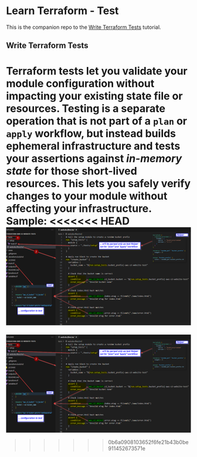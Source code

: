 # Learn Terraform - Test

This is the companion repo to the [Write Terraform Tests](https://developer.hashicorp.com/terraform/language/tests) tutorial.

## Write Terraform Tests
Terraform tests let you **validate your module** configuration **without impacting your existing state file** or **resources**. Testing is a separate operation that **is not part** of a `plan` or `apply` workflow, but instead builds ephemeral infrastructure and tests your assertions against *in-memory state* for those short-lived resources. This lets you safely verify changes to your module without affecting your infrastructure.
Sample:
<<<<<<< HEAD
![enter image description here](README.png)
=======
![enter image description here](README.png)
>>>>>>> 0b6a0908103652f6fe21b43b0be911452673571e

